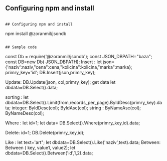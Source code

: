 
## Configuring npm and install

```

## Configuring npm and install

```
npm install @zoranmil/jsondb

```

## Sample code 
```
const Db = require('@zoranmil/jsondb');
const JSON_DBPATH="baza";
const DB=new Db( JSON_DBPATH);
Insert :
let json={'naziv':naziv,"cena":cena,"kolicina":kolicina,"marka":marka};
 primry_key='id';
DB.Insert(json,primry_key);

Update:
DB.Update(json,  col,primry_key);
 get  data
 let dbdata=DB.Select().data;
 
sorting :
 let dbdata=DB.Select().Limit(from,records_per_page).ByIdDesc(primry_key).data;
 integer:
    ByIdDesc(col);
    ByIdAsc(col);
   string :
    ByNameAsc(col);
    ByNameDesc(col);
	
  Where  :
  let id=1;
  let data= DB.Select().Where(primry_key,id).data;
  
  Delete:
    id=1;
  DB.Delete(primry_key,id);
  
  Like :
  let text='art";
 let dbdata=DB.Select().Like('naziv',text).data;
 Between:
 Between ( key, value1, value2);
 let dbdata=DB.Select().Between('id',1,2).data;

```
